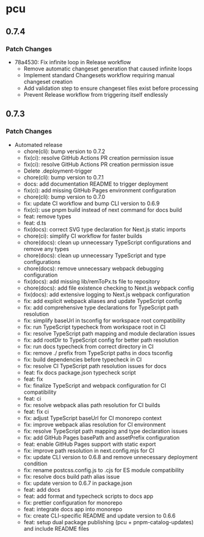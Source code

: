 # pcu

## 0.7.4

### Patch Changes

- 78a4530: Fix infinite loop in Release workflow
  - Remove automatic changeset generation that caused infinite loops
  - Implement standard Changesets workflow requiring manual changeset creation
  - Add validation step to ensure changeset files exist before processing
  - Prevent Release workflow from triggering itself endlessly

## 0.7.3

### Patch Changes

- Automated release
  - chore(cli): bump version to 0.7.2
  - fix(ci): resolve GitHub Actions PR creation permission issue
  - fix(ci): resolve GitHub Actions PR creation permission issue
  - Delete .deployment-trigger
  - chore(cli): bump version to 0.7.1
  - docs: add documentation README to trigger deployment
  - fix(ci): add missing GitHub Pages environment configuration
  - chore(cli): bump version to 0.7.0
  - fix: update CI workflow and bump CLI version to 0.6.9
  - fix(ci): use pnpm build instead of next command for docs build
  - feat: remove types
  - feat: d.ts
  - fix(docs): correct SVG type declaration for Next.js static imports
  - chore(ci): simplify CI workflow for faster builds
  - chore(docs): clean up unnecessary TypeScript configurations and remove any
    types
  - chore(docs): clean up unnecessary TypeScript and type configurations
  - chore(docs): remove unnecessary webpack debugging configuration
  - fix(docs): add missing lib/remToPx.ts file to repository
  - chore(docs): add file existence checking to Next.js webpack config
  - fix(docs): add extensive logging to Next.js webpack configuration
  - fix: add explicit webpack aliases and update TypeScript config
  - fix: add comprehensive type declarations for TypeScript path resolution
  - fix: simplify baseUrl in tsconfig for workspace root compatibility
  - fix: run TypeScript typecheck from workspace root in CI
  - fix: resolve TypeScript path mapping and module declaration issues
  - fix: add rootDir to TypeScript config for better path resolution
  - fix: run docs typecheck from correct directory in CI
  - fix: remove ./ prefix from TypeScript paths in docs tsconfig
  - fix: build dependencies before typecheck in CI
  - fix: resolve CI TypeScript path resolution issues for docs
  - feat: fix docs package.json typecheck script
  - feat: fix
  - fix: finalize TypeScript and webpack configuration for CI compatibility
  - feat: ci
  - fix: resolve webpack alias path resolution for CI builds
  - feat: fix ci
  - fix: adjust TypeScript baseUrl for CI monorepo context
  - fix: improve webpack alias resolution for CI environment
  - fix: resolve TypeScript path mapping and type declaration issues
  - fix: add GitHub Pages basePath and assetPrefix configuration
  - feat: enable GitHub Pages support with static export
  - fix: improve path resolution in next.config.mjs for CI
  - fix: update CLI version to 0.6.8 and remove unnecessary deployment condition
  - fix: rename postcss.config.js to .cjs for ES module compatibility
  - fix: resolve docs build path alias issue
  - fix: update version to 0.6.7 in package.json
  - feat: add docs
  - feat: add format and typecheck scripts to docs app
  - fix: prettier configuration for monorepo
  - feat: integrate docs app into monorepo
  - fix: create CLI-specific README and update version to 0.6.6
  - feat: setup dual package publishing (pcu + pnpm-catalog-updates) and include
    README files
